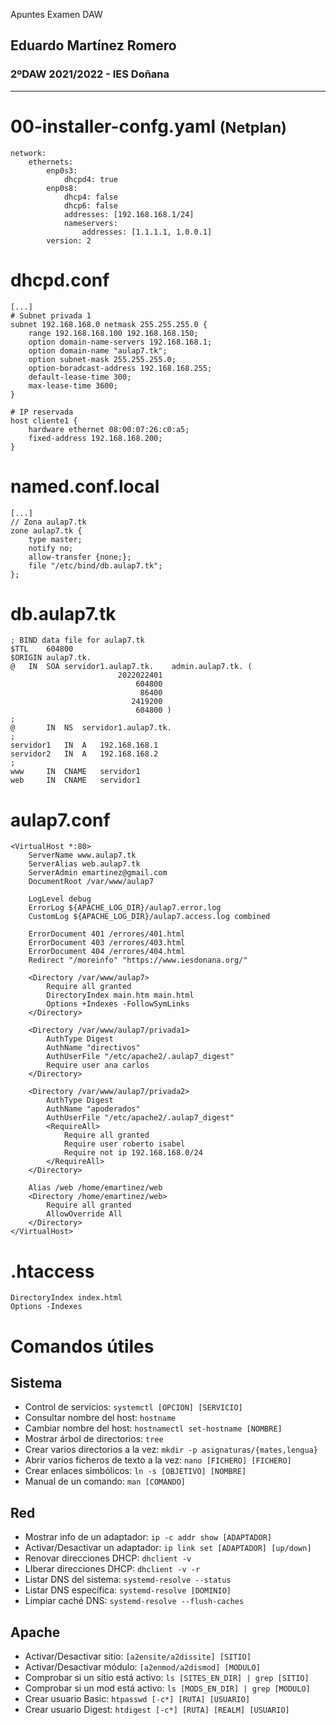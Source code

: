 Apuntes Examen DAW

## Eduardo Martínez Romero
### 2ºDAW 2021/2022 - IES Doñana
***
# 00-installer-confg.yaml <small>(Netplan)</small>
```
network:
	ethernets:
		enp0s3:
			dhcpd4: true
		enp0s8:
			dhcp4: false
			dhcp6: false
			addresses: [192.168.168.1/24]
			nameservers:
				addresses: [1.1.1.1, 1.0.0.1]
		version: 2
```

# dhcpd.conf
```
[...]
# Subnet privada 1
subnet 192.168.168.0 netmask 255.255.255.0 {
	range 192.168.168.100 192.168.168.150;
	option domain-name-servers 192.168.168.1;
	option domain-name "aulap7.tk";
	option subnet-mask 255.255.255.0;
	option-boradcast-address 192.168.168.255;
	default-lease-time 300;
	max-lease-time 3600;
}

# IP reservada
host cliente1 {
	hardware ethernet 08:00:07:26:c0:a5;
	fixed-address 192.168.168.200;
}
```

# named.conf.local
```
[...]
// Zona aulap7.tk
zone aulap7.tk {
	type master;
	notify no;
	allow-transfer {none;};
	file "/etc/bind/db.aulap7.tk";
};
```

# db.aulap7.tk
```
; BIND data file for aulap7.tk
$TTL	604800
$ORIGIN aulap7.tk.
@	IN	SOA	servidor1.aulap7.tk.	admin.aulap7.tk. (
						2022022401
							604800
							 86400
						   2419200
							604800 )
;
@		IN	NS	servidor1.aulap7.tk.
;
servidor1	IN	A	192.168.168.1
servidor2	IN	A	192.168.168.2
;
www		IN	CNAME	servidor1
web		IN	CNAME	servidor1
```

# aulap7.conf
```
<VirtualHost *:80>
	ServerName www.aulap7.tk
	ServerAlias web.aulap7.tk
	ServerAdmin emartinez@gmail.com
	DocumentRoot /var/www/aulap7
	
	LogLevel debug
	ErrorLog ${APACHE_LOG_DIR}/aulap7.error.log
	CustomLog ${APACHE_LOG_DIR}/aulap7.access.log combined
	
	ErrorDocument 401 /errores/401.html
	ErrorDocument 403 /errores/403.html
	ErrorDocument 404 /errores/404.html
	Redirect "/moreinfo" "https://www.iesdonana.org/"
	
	<Directory /var/www/aulap7>
		Require all granted
		DirectoryIndex main.htm main.html
		Options +Indexes -FollowSymLinks
	</Directory>
	
	<Directory /var/www/aulap7/privada1>
		AuthType Digest
		AuthName "directivos"
		AuthUserFile "/etc/apache2/.aulap7_digest"
		Require user ana carlos
	</Directory>
	
	<Directory /var/www/aulap7/privada2>
		AuthType Digest
		AuthName "apoderados"
		AuthUserFile "/etc/apache2/.aulap7_digest"
		<RequireAll>
			Require all granted
			Require user roberto isabel
			Require not ip 192.168.168.0/24
		</RequireAll>
	</Directory>
	
	Alias /web /home/emartinez/web
	<Directory /home/emartinez/web>
		Require all granted
		AllowOverride All
	</Directory>
</VirtualHost>
```

# .htaccess
```
DirectoryIndex index.html
Options -Indexes
```

# Comandos útiles
## Sistema
- Control de servicios: `systemctl [OPCION] [SERVICIO]`
- Consultar nombre del host: `hostname`
- Cambiar nombre del host: `hostnamectl set-hostname [NOMBRE]`
- Mostrar árbol de directorios: `tree`
- Crear varios directorios a la vez: `mkdir -p asignaturas/{mates,lengua}`
- Abrir varios ficheros de texto a la vez: `nano [FICHERO] [FICHERO]`
- Crear enlaces simbólicos: `ln -s [OBJETIVO] [NOMBRE]`
- Manual de un comando: `man [COMANDO]`

## Red
- Mostrar info de un adaptador: `ip -c addr show [ADAPTADOR]`
- Activar/Desactivar un adaptador: `ip link set [ADAPTADOR] [up/down]`
- Renovar direcciones DHCP: `dhclient -v`
- LIberar direcciones DHCP: `dhclient -v -r`
- Listar DNS del sistema: `systemd-resolve --status`
- Listar DNS específica: `systemd-resolve [DOMINIO]`
- Limpiar caché DNS: `systemd-resolve --flush-caches`

## Apache
- Activar/Desactivar sitio: `[a2ensite/a2dissite] [SITIO]`
- Activar/Desactivar módulo: `[a2enmod/a2dismod] [MODULO]`
- Comprobar si un sitio está activo: `ls [SITES_EN_DIR] | grep [SITIO]`
- Comprobar si un mod está activo: `ls [MODS_EN_DIR] | grep [MODULO]`
- Crear usuario Basic: `htpasswd [-c*] [RUTA] [USUARIO]`
- Crear usuario Digest: `htdigest [-c*] [RUTA] [REALM] [USUARIO]`

